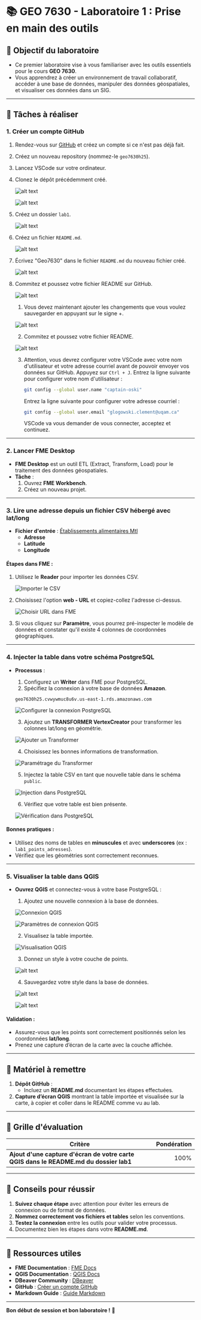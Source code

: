 # 📚 GEO 7630 - Laboratoire 1 : Prise en main des outils

## 🎯 Objectif du laboratoire
- Ce premier laboratoire vise à vous familiariser avec les outils essentiels pour le cours **GEO 7630**. 
- Vous apprendrez à créer un environnement de travail collaboratif, accéder à une base de données, manipuler des données géospatiales, et visualiser ces données dans un SIG.

---

## 📝 Tâches à réaliser

### **1. Créer un compte GitHub**
1. Rendez-vous sur [GitHub](https://github.com/) et créez un compte si ce n'est pas déjà fait.
2. Créez un nouveau repository (nommez-le `geo7630h25`).
3. Lancez VSCode sur votre ordinateur.
4. Clonez le dépôt précédemment créé.

   ![alt text](images/image-13.png)

   ![alt text](images/image-14.png)

5. Créez un dossier `lab1`.

   ![alt text](images/image-15.png)

6. Créez un fichier `README.md`.

   ![alt text](images/image-16.png)

7. Écrivez "Geo7630" dans le fichier `README.md` du nouveau fichier créé.

   ![alt text](images/image-17.png)

8. Commitez et poussez votre fichier README sur GitHub.

   ![alt text](images/image-18.png)

   1. Vous devez maintenant ajouter les changements que vous voulez sauvegarder en appuyant sur le signe +.

   ![alt text](images/image-19.png)

   2. Commitez et poussez votre fichier README.

   ![alt text](images/image-20.png)

   3. Attention, vous devrez configurer votre VSCode avec votre nom d'utilisateur et votre adresse courriel avant de pouvoir envoyer vos données sur GitHub.
      Appuyez sur `Ctrl + J`.
      Entrez la ligne suivante pour configurer votre nom d'utilisateur :
      ```bash
      git config --global user.name "captain-oski"
      ```
      Entrez la ligne suivante pour configurer votre adresse courriel :
      ```bash
      git config --global user.email "glogowski.clement@uqam.ca"
      ```
      VSCode va vous demander de vous connecter, acceptez et continuez.

---

### **2. Lancer FME Desktop**
- **FME Desktop** est un outil ETL (Extract, Transform, Load) pour le traitement des données géospatiales.
- **Tâche** :
  1. Ouvrez **FME Workbench**.
  2. Créez un nouveau projet.

---

### **3. Lire une adresse depuis un fichier CSV hébergé avec lat/long**
- **Fichier d'entrée** : [Établissements alimentaires Mtl](https://donnees.montreal.ca/dataset/c1d65779-d3cb-44e8-af0a-b9f2c5f7766d/resource/28a4957d-732e-48f9-8adb-0624867d9bb0/download/businesses.csv)
  - **Adresse**
  - **Latitude**
  - **Longitude**

#### **Étapes dans FME** :
1. Utilisez le **Reader** pour importer les données CSV.

   ![Importer le CSV](images/image.png)

2. Choisissez l'option **web - URL** et copiez-collez l'adresse ci-dessus.

   ![Choisir URL dans FME](images/image-1.png)

3. Si vous cliquez sur **Paramètre**, vous pourrez pré-inspecter le modèle de données et constater qu'il existe 4 colonnes de coordonnées géographiques.

---

### **4. Injecter la table dans votre schéma PostgreSQL**
- **Processus** :
  1. Configurez un **Writer** dans FME pour PostgreSQL.
  2. Spécifiez la connexion à votre base de données **Amazon**.
  
   `geo7630h25.cvwywmuc8u6v.us-east-1.rds.amazonaws.com`

   ![Configurer la connexion PostgreSQL](images/image-21.png)


  3. Ajoutez un **TRANSFORMER VertexCreator** pour transformer les colonnes lat/long en géométrie.

   ![Ajouter un Transformer](images/image-4.png)

  4. Choisissez les bonnes informations de transformation.

   ![Paramétrage du Transformer](images/image-5.png)

  5. Injectez la table CSV en tant que nouvelle table dans le schéma `public`.

   ![Injection dans PostgreSQL](images/image-3.png)

  6. Vérifiez que votre table est bien présente.

   ![Vérification dans PostgreSQL](images/image-6.png)

#### **Bonnes pratiques** :
- Utilisez des noms de tables en **minuscules** et avec **underscores** (ex : `lab1_points_adresses`).
- Vérifiez que les géométries sont correctement reconnues.

---

### **5. Visualiser la table dans QGIS**
- **Ouvrez QGIS** et connectez-vous à votre base PostgreSQL :
  1. Ajoutez une nouvelle connexion à la base de données.

   ![Connexion QGIS](images/image-7.png)

   ![Paramètres de connexion QGIS](images/image-8.png)

  2. Visualisez la table importée.

   ![Visualisation QGIS](images/image-9.png)

  3. Donnez un style à votre couche de points.

   ![alt text](images/image-10.png)

  4. Sauvegardez votre style dans la base de données.

   ![alt text](images/image-11.png)

   ![alt text](images/image-12.png)

#### **Validation** :
- Assurez-vous que les points sont correctement positionnés selon les coordonnées **lat/long**.
- Prenez une capture d’écran de la carte avec la couche affichée.

---

## 📝 Matériel à remettre
1. **Dépôt GitHub** :
   - Incluez un **README.md** documentant les étapes effectuées.
2. **Capture d’écran QGIS** montrant la table importée et visualisée sur la carte, à copier et coller dans le README comme vu au lab.

---

## 🧾 Grille d'évaluation

| Critère                                      | Pondération   |
|--------------------------------------------|--------------:|
| **Ajout d'une capture d'écran de votre carte QGIS dans le README.md du dossier lab1**          | 100%          |

---

## 🚀 Conseils pour réussir
1. **Suivez chaque étape** avec attention pour éviter les erreurs de connexion ou de format de données.
2. **Nommez correctement vos fichiers et tables** selon les conventions.
3. **Testez la connexion** entre les outils pour valider votre processus.
4. Documentez bien les étapes dans votre **README.md**.

---

## 📂 Ressources utiles
- **FME Documentation** : [FME Docs](https://docs.safe.com/)
- **QGIS Documentation** : [QGIS Docs](https://qgis.org/en/docs/)
- **DBeaver Community** : [DBeaver](https://dbeaver.io/)
- **GitHub** : [Créer un compte GitHub](https://github.com/)
- **Markdown Guide** : [Guide Markdown](https://www.markdownguide.org/)

---

**Bon début de session et bon laboratoire !** 🚀
